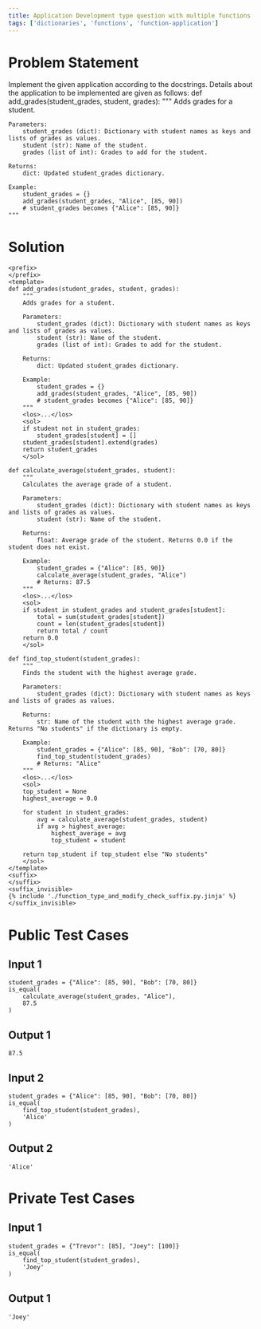 ```yaml
---
title: Application Development type question with multiple functions
tags: ['dictionaries', 'functions', 'function-application']
---
```


# Problem Statement
Implement the given application according to the docstrings.
Details about the application to be implemented are given as follows:
def add_grades(student_grades, student, grades):
    """
    Adds grades for a student.

    Parameters:
        student_grades (dict): Dictionary with student names as keys and lists of grades as values.
        student (str): Name of the student.
        grades (list of int): Grades to add for the student.

    Returns:
        dict: Updated student_grades dictionary.

    Example:
        student_grades = {}
        add_grades(student_grades, "Alice", [85, 90])
        # student_grades becomes {"Alice": [85, 90]}
    """

# Solution
```py3 test.py  -r 'python test.py'
<prefix>
</prefix>
<template>
def add_grades(student_grades, student, grades):
    """
    Adds grades for a student.

    Parameters:
        student_grades (dict): Dictionary with student names as keys and lists of grades as values.
        student (str): Name of the student.
        grades (list of int): Grades to add for the student.

    Returns:
        dict: Updated student_grades dictionary.

    Example:
        student_grades = {}
        add_grades(student_grades, "Alice", [85, 90])
        # student_grades becomes {"Alice": [85, 90]}
    """
    <los>...</los>
    <sol>
    if student not in student_grades:
        student_grades[student] = []
    student_grades[student].extend(grades)
    return student_grades
    </sol>

def calculate_average(student_grades, student):
    """
    Calculates the average grade of a student.

    Parameters:
        student_grades (dict): Dictionary with student names as keys and lists of grades as values.
        student (str): Name of the student.

    Returns:
        float: Average grade of the student. Returns 0.0 if the student does not exist.

    Example:
        student_grades = {"Alice": [85, 90]}
        calculate_average(student_grades, "Alice")
        # Returns: 87.5
    """
    <los>...</los>
    <sol>
    if student in student_grades and student_grades[student]:
        total = sum(student_grades[student])
        count = len(student_grades[student])
        return total / count
    return 0.0
    </sol>

def find_top_student(student_grades):
    """
    Finds the student with the highest average grade.

    Parameters:
        student_grades (dict): Dictionary with student names as keys and lists of grades as values.

    Returns:
        str: Name of the student with the highest average grade. Returns "No students" if the dictionary is empty.

    Example:
        student_grades = {"Alice": [85, 90], "Bob": [70, 80]}
        find_top_student(student_grades)
        # Returns: "Alice"
    """
    <los>...</los>
    <sol>
    top_student = None
    highest_average = 0.0

    for student in student_grades:
        avg = calculate_average(student_grades, student)
        if avg > highest_average:
            highest_average = avg
            top_student = student

    return top_student if top_student else "No students"
    </sol>
</template>
<suffix>
</suffix>
<suffix_invisible>
{% include './function_type_and_modify_check_suffix.py.jinja' %}
</suffix_invisible>
```

# Public Test Cases

## Input 1

```
student_grades = {"Alice": [85, 90], "Bob": [70, 80]}
is_equal(
    calculate_average(student_grades, "Alice"),
    87.5
)
```

## Output 1

```
87.5
```

## Input 2

```
student_grades = {"Alice": [85, 90], "Bob": [70, 80]}
is_equal(
    find_top_student(student_grades),
    'Alice'
)
```

## Output 2

```
'Alice'
```

# Private Test Cases

## Input 1

```
student_grades = {"Trevor": [85], "Joey": [100]}
is_equal(
    find_top_student(student_grades),
    'Joey'
)
```

## Output 1

```
'Joey'
```

